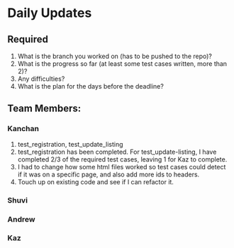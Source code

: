 # Daily Updates

## Required

1. What is the branch you worked on (has to be pushed to the repo)?
2. What is the progress so far (at least some test cases written, more than 2)?
3. Any difficulties?
4. What is the plan for the days before the deadline?

## Team Members:

### Kanchan

1. test_registration, test_update_listing
2. test_registration has been completed. For test_update-listing, I have completed 2/3 of the required test cases, leaving 1 for Kaz to complete.
3. I had to change how some html files worked so test cases could detect if it was on a specific page, and also add more ids to headers.
4. Touch up on existing code and see if I can refactor it.

### Shuvi

### Andrew

### Kaz
